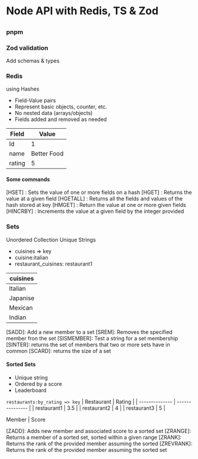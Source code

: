 # Node API with Redis, TS & Zod

##

### pnpm

### Zod validation

Add schemas & types

### Redis

using Hashes

- Field-Value pairs
- Represent basic objects, counter, etc.
- No nested data (arrays/objects)
- Fields added and removed as needed

| Field  | Value       |
| ------ | ----------- |
| Id     | 1           |
| name   | Better Food |
| rating | 5           |

#### Some commands

[HSET] : Sets the value of one or more fields on a hash
[HGET] : Returns the value at a given field
[HGETALL] : Returns all the fields and values of the hash stored at key
[HMGET] : Return the value at one or more given fields
[HINCRBY] : Increments the value at a given field by the integer provided

### Sets

Unordered Collection
Unique Strings

- cuisines => key
- cuisine:italian
- restaurant_cuisines: restaurant1

| cuisines |
| -------- |
| Italian  |
| Japanise |
| Mexican  |
| Indian   |

[SADD]: Add a new member to a set
[SREM]: Removes the specified member fron the set
[SISMEMBER]: Test a string for a set membership
[SINTER]: returns the set of members that two or more sets have in common
[SCARD]: returns the size of a set

#### Sorted Sets

- Unique string
- Ordered by a score
- Leaderboard

`restaurants:by_rating => key`
| Restaurant | Rating |
| -------------- | --------------- |
| restaurant1 | 3.5 |
| restaurant2 | 4 |
| restaurant3 | 5 |

Member | Score

[ZADD]: Adds new member and associated score to a sorted set
[ZRANGE]: Returns a member of a sorted set, sorted within a given range
[ZRANK]: Returns the rank of the provided member assuming the sorted
[ZREVRANK]: Returns the rank of the provided member assuming the sorted set
